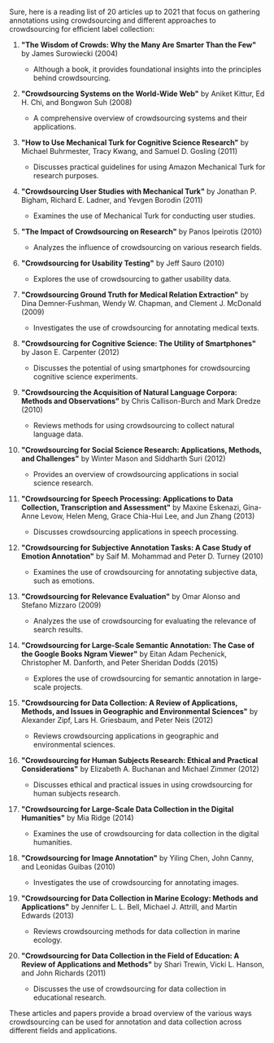 Sure, here is a reading list of 20 articles up to 2021 that focus on gathering annotations using crowdsourcing and different approaches to crowdsourcing for efficient label collection:

1. **"The Wisdom of Crowds: Why the Many Are Smarter Than the Few"** by James Surowiecki (2004)
   - Although a book, it provides foundational insights into the principles behind crowdsourcing.

2. **"Crowdsourcing Systems on the World-Wide Web"** by Aniket Kittur, Ed H. Chi, and Bongwon Suh (2008)
   - A comprehensive overview of crowdsourcing systems and their applications.

3. **"How to Use Mechanical Turk for Cognitive Science Research"** by Michael Buhrmester, Tracy Kwang, and Samuel D. Gosling (2011)
   - Discusses practical guidelines for using Amazon Mechanical Turk for research purposes.

4. **"Crowdsourcing User Studies with Mechanical Turk"** by Jonathan P. Bigham, Richard E. Ladner, and Yevgen Borodin (2011)
   - Examines the use of Mechanical Turk for conducting user studies.

5. **"The Impact of Crowdsourcing on Research"** by Panos Ipeirotis (2010)
   - Analyzes the influence of crowdsourcing on various research fields.

6. **"Crowdsourcing for Usability Testing"** by Jeff Sauro (2010)
   - Explores the use of crowdsourcing to gather usability data.

7. **"Crowdsourcing Ground Truth for Medical Relation Extraction"** by Dina Demner-Fushman, Wendy W. Chapman, and Clement J. McDonald (2009)
   - Investigates the use of crowdsourcing for annotating medical texts.

8. **"Crowdsourcing for Cognitive Science: The Utility of Smartphones"** by Jason E. Carpenter (2012)
   - Discusses the potential of using smartphones for crowdsourcing cognitive science experiments.

9. **"Crowdsourcing the Acquisition of Natural Language Corpora: Methods and Observations"** by Chris Callison-Burch and Mark Dredze (2010)
   - Reviews methods for using crowdsourcing to collect natural language data.

10. **"Crowdsourcing for Social Science Research: Applications, Methods, and Challenges"** by Winter Mason and Siddharth Suri (2012)
    - Provides an overview of crowdsourcing applications in social science research.

11. **"Crowdsourcing for Speech Processing: Applications to Data Collection, Transcription and Assessment"** by Maxine Eskenazi, Gina-Anne Levow, Helen Meng, Grace Chia-Hui Lee, and Jun Zhang (2013)
    - Discusses crowdsourcing applications in speech processing.

12. **"Crowdsourcing for Subjective Annotation Tasks: A Case Study of Emotion Annotation"** by Saif M. Mohammad and Peter D. Turney (2010)
    - Examines the use of crowdsourcing for annotating subjective data, such as emotions.

13. **"Crowdsourcing for Relevance Evaluation"** by Omar Alonso and Stefano Mizzaro (2009)
    - Analyzes the use of crowdsourcing for evaluating the relevance of search results.

14. **"Crowdsourcing for Large-Scale Semantic Annotation: The Case of the Google Books Ngram Viewer"** by Eitan Adam Pechenick, Christopher M. Danforth, and Peter Sheridan Dodds (2015)
    - Explores the use of crowdsourcing for semantic annotation in large-scale projects.

15. **"Crowdsourcing for Data Collection: A Review of Applications, Methods, and Issues in Geographic and Environmental Sciences"** by Alexander Zipf, Lars H. Griesbaum, and Peter Neis (2012)
    - Reviews crowdsourcing applications in geographic and environmental sciences.

16. **"Crowdsourcing for Human Subjects Research: Ethical and Practical Considerations"** by Elizabeth A. Buchanan and Michael Zimmer (2012)
    - Discusses ethical and practical issues in using crowdsourcing for human subjects research.

17. **"Crowdsourcing for Large-Scale Data Collection in the Digital Humanities"** by Mia Ridge (2014)
    - Examines the use of crowdsourcing for data collection in the digital humanities.

18. **"Crowdsourcing for Image Annotation"** by Yiling Chen, John Canny, and Leonidas Guibas (2010)
    - Investigates the use of crowdsourcing for annotating images.

19. **"Crowdsourcing for Data Collection in Marine Ecology: Methods and Applications"** by Jennifer L. L. Bell, Michael J. Attrill, and Martin Edwards (2013)
    - Reviews crowdsourcing methods for data collection in marine ecology.

20. **"Crowdsourcing for Data Collection in the Field of Education: A Review of Applications and Methods"** by Shari Trewin, Vicki L. Hanson, and John Richards (2011)
    - Discusses the use of crowdsourcing for data collection in educational research.

These articles and papers provide a broad overview of the various ways crowdsourcing can be used for annotation and data collection across different fields and applications.